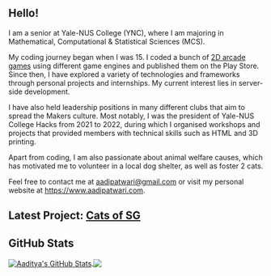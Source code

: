 ## Hello!

I am a senior at Yale-NUS College (YNC), where I am majoring in Mathematical, Computational & Statistical Sciences (MCS). 

My coding journey began when I was 15. I coded a bunch of [2D arcade games](https://github.com/T-RektGames) using different game engines and published them on the Play Store. Since then, I have explored a variety of technologies and frameworks through personal projects and internships. My current interest lies in server-side development.

I have also held leadership positions in many different clubs that aim to spread the Makers culture. Most notably, I was the president of Yale-NUS College Hacks from 2021 to 2022, during which I organised workshops and projects that provided members with technical skills such as HTML and 3D printing.

Apart from coding, I am also passionate about animal welfare causes, which has motivated me to volunteer in a local dog shelter, as well as foster 2 cats.

Feel free to contact me at aadipatwari@gmail.com or visit my personal website at https://www.aadipatwari.com.

## Latest Project: [Cats of SG](https://catsofsg.com)

## GitHub Stats

<a href="https://github.com/leonardtng?tab=repositories">
  <img align="center" src="https://github-readme-stats-sigma-five.vercel.app/api?username=knowyourenemy&show_icons=true&line_height=27&count_private=true&title_color=7C4DFF&text_color=ffffff&icon_color=2196F3&bg_color=030614&theme=synthwave" alt="Aaditya's GitHub Stats" />
</a>
<a href="https://github.com/knowyourenemy?tab=repositories">
  <img align="center" src="https://github-readme-stats-sigma-five.vercel.app/api/top-langs/?username=knowyourenemy&hide=css,html&title_color=7C4DFF&text_color=ffffff&bg_color=030614&langs_count=3" />
</a>
